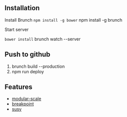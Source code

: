 ## Installation

Install Brunch
` npm install -g bower
` npm install -g brunch

Start server

` bower install
` brunch watch --server

## Push to github

1. brunch build --production
2. npm run deploy


## Features

* [modular-scale](https://github.com/modularscale/modularscale-sass)
* [breakpoint](https://github.com/at-import/breakpoint)
* [susy](http://susy.oddbird.net)